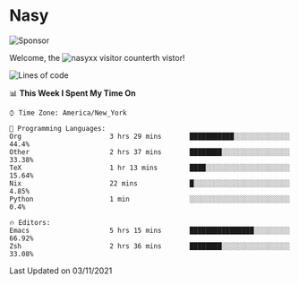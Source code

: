# Nasy

<!--
<p align="center">
<img height="200" src="https://github-readme-stats.vercel.app/api?username=nasyxx&count_private=true&show_icons=true&theme=dracula&include_all_commits=true"/>
<img height="200" src="https://github-readme-stats.vercel.app/api/top-langs/?username=nasyxx&theme=dracula&hide=html,jupyter+notebook&count_private=true&show_icons=true"/>
</p>

  
----------------
-->

![Sponsor](https://img.shields.io/static/v1.svg?label=Sponsor&message=%E2%9D%A4&logo=GitHub&style=flat&color=pink)
 
Welcome, the ![nasyxx visitor counter](https://count.getloli.com/get/@nasyxx?theme=rule34)th vistor!
 
<!--START_SECTION:waka-->
![Lines of code](https://img.shields.io/badge/From%20Hello%20World%20I%27ve%20Written-5.4%20million%20lines%20of%20code-blue)

📊 **This Week I Spent My Time On** 

```text
⌚︎ Time Zone: America/New_York

💬 Programming Languages: 
Org                      3 hrs 29 mins       ███████████░░░░░░░░░░░░░░   44.4% 
Other                    2 hrs 37 mins       ████████░░░░░░░░░░░░░░░░░   33.38% 
TeX                      1 hr 13 mins        ████░░░░░░░░░░░░░░░░░░░░░   15.64% 
Nix                      22 mins             █░░░░░░░░░░░░░░░░░░░░░░░░   4.85% 
Python                   1 min               ░░░░░░░░░░░░░░░░░░░░░░░░░   0.4%

🔥 Editors: 
Emacs                    5 hrs 15 mins       ████████████████░░░░░░░░░   66.92% 
Zsh                      2 hrs 36 mins       ████████░░░░░░░░░░░░░░░░░   33.08%

```


 Last Updated on 03/11/2021
<!--END_SECTION:waka-->

<!-- ![visitors](https://visitor-badge.laobi.icu/badge?page_id=nasyxx.nasyxx) -->
